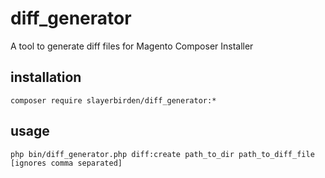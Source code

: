 # diff_generator
A tool to generate diff files for Magento Composer Installer
## installation
```
composer require slayerbirden/diff_generator:*
```
## usage
```
php bin/diff_generator.php diff:create path_to_dir path_to_diff_file [ignores comma separated]
```

